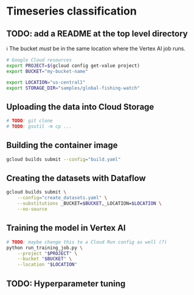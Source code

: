 # Timeseries classification

## TODO: add a README at the top level directory

ℹ️ The bucket _must_ be in the same location where the Vertex AI job runs.

```sh
# Google Cloud resources
export PROJECT=$(gcloud config get-value project)
export BUCKET="my-bucket-name"

export LOCATION="us-central1"
export STORAGE_DIR="samples/global-fishing-watch"
```

## Uploading the data into Cloud Storage

```sh
# TODO: git clone
# TODO: gsutil -m cp ...
```

## Building the container image

```sh
gcloud builds submit --config="build.yaml"
```

## Creating the datasets with Dataflow

```sh
gcloud builds submit \
    --config="create_datasets.yaml" \
    --substitutions _BUCKET=$BUCKET,_LOCATION=$LOCATION \
    --no-source
```

## Training the model in Vertex AI

```sh
# TODO: maybe change this to a Cloud Run config as well (?)
python run_training_job.py \
    --project "$PROJECT" \
    --bucket "$BUCKET" \
    --location "$LOCATION"
```

## TODO: Hyperparameter tuning
